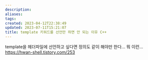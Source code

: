 ```yaml
---
description:
aliases: 
tags: 
created: 2023-04-12T22:38:49
updated: 2023-07-11T15:21:07
title: template 키워드를 선언만 하면 안 되는 이유 C++
---
```

template을 헤더파일에 선언하고 싶다면 정의도 같이 해야만 한다... 뭐 이런...
https://hwan-shell.tistory.com/253